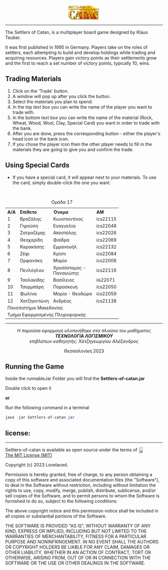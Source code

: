 <img src="src\main\resources\assets\startScreen\Settlers_Of_Catan_Logo.png" alt= “” width="20%" height="20%" style="margin-left:40%">

---

The Settlers of Catan, is a multiplayer board game designed by Klaus Teuber.

It was first published in 1995 in Germany. Players take on the roles of settlers, each attempting to build and develop holdings while trading and acquiring resources. Players gain victory points as their settlements grow and the first to reach a set number of victory points, typically 10, wins.

<h2>Trading Materials</h2>
<ol>
  <li>Click on the 'Trade' button.</li>
  <li>A window will pop up after you click the button.</li>
  <li>Select the materials you plan to spend.</li>
  <li>In the top text box you can write the name of the player you want to trade with.</li>
  <li>In the bottom text box you can write the name of the material (Rock, Wheat, Wood, Wool, Clay, Special Card) you want in order to trade with the bank.</li>
  <li>After you are done, press the corresponding button - either the player's head icon or the bank icon.</li>
  <li>If you chose the player icon then the other player needs to fill in the materials they are going to give you and confirm the trade.</li>
</ol>

<h2>Using Special Cards</h2>
<ul>
  <li>If you have a special card, it will appear next to your materials. To use the card, simply double-click the one you want.</li>
</ul>
<br>
<table style="text-align: left; border-collapse: collapse; border: none; ">

  <caption>Ομάδα 17</caption>
    <tr>
        <th>A/A</th>
        <th>Επίθετο</th>
        <th>Όνομα</th>
        <th>ΑΜ</th>
    </tr>
    <tr>
        <td>1</td>
        <td>Βραζάλης</td>
        <td>Κωνσταντίνος</td>
        <td>ics22115</td>
    </tr>
     <tr>
        <td>2</td>
        <td>Γηρούση</td>
        <td>Ευαγγελία</td>
        <td>ics22048</td>
    </tr>
     <tr>
        <td>3</td>
        <td>Ζατραζέμης</td>
        <td>Αποστόλης</td>
        <td>ics22026</td>
    </tr>
     <tr>
        <td>4</td>
        <td>Θεοχαρίδη</td>
        <td>Φαίδρα</td>
        <td>ics22069</td>
    </tr>
     <tr>
        <td>5</td>
        <td>Καρακάσης</td>
        <td>Εμμανουήλ</td>
        <td>ics22132</td>
    </tr>
     <tr>
        <td>6</td>
        <td>Ζέφι</td>
        <td>Κρίστι</td>
        <td>ics22084</td>
    </tr>
     <tr>
        <td>7</td>
        <td>Ορφανάκη</td>
        <td>Μαρία</td>
        <td>ics22008</td>
    </tr>
    <tr>
        <td>8</td>
        <td>Πενλόγλου</td>
        <td>Χρυσόστομος - <br> Παναγιώτης</td>
        <td>ics22116</td>
    </tr>
        <tr>
        <td>9</td>
        <td>Τσολακίδης</td>
        <td>Βασίλειος</td>
        <td>iis22071</td>
    </tr>
    <tr>
        <td>10</td>
        <td>Τσορμπάρη</td>
        <td>Παρασκευή</td>
        <td>ics22050</td>
    </tr>
    <tr>
        <td>11</td>
        <td>Φωλίνα</td>
        <td>Μαρία - Θεοδώρα</td>
        <td>ics22059</td>
    </tr>
         <tr>
        <td>12</td>
        <td>Χατζηαντώνη</td>
        <td>Ανδρέας</td>
        <td>ics21138</td>
    </tr>
    <tr>
        <td colspan="5">Πανεπιστήμιο Μακεδονίας</td>
    </tr>
    <tr colspan="5">
        <td colspan="5">Τμήμα Εφαρμοσμένης Πληροφορικής</td>
    </tr>
</table>

<hr>
<p align="center"> <i> Η παρούσα εφαρμογή υλοποιήθηκε στα πλαίσια του μαθήματος
<br>
<b> ΤΕΧΝΟΛΟΓΙΑ ΛΟΓΙΣΜΙΚΟΥ </b>
<br>
επιβλέπων καθηγητής: Χατζηγεωργίου Αλέξανδρος </i> </p>

<p align="center"> Θεσσαλονίκη 2023  </p>
<h2> Running the Game </h2>

<p> Inside the runnableJar Folder you will find the <b> Settlers-of-catan.jar </b> </p>
 
 <p> Double click to open it </p>
 
 <p> <b>or</b> </p>
 
 <p> Run the following command in a terminal </p>

```java
java -jar Settlers-of-catan.jar
```
  
<h2>license:</h2>
<hr>

<img align="right" width="15%" height="15%" src="https://i0.wp.com/opensource.org/wp-content/uploads/2009/08/osi_symbol_0.png">

<p> Settlers-of-catan is available as open source under the terms of <a href="https://github.com/Lovelaced-Team/Settlers-of-catan/blob/main/LICENSE">The MIT License (MIT)</a></p>

<p>Copyright (c) 2023 Lovelaced.</p>

<p>Permission is hereby granted, free of charge, to any person obtaining a copy of this software and associated documentation files (the "Software"), to deal in the Software without restriction, including without limitation the rights to use, copy, modify, merge, publish, distribute, sublicense, and/or sell copies of the Software, and to permit persons to whom the Software is furnished to do so, subject to the following conditions:</p>

<p>The above copyright notice and this permission notice shall be included in all copies or substantial portions of the Software.</p>

<p>THE SOFTWARE IS PROVIDED "AS IS", WITHOUT WARRANTY OF ANY KIND, EXPRESS OR IMPLIED, INCLUDING BUT NOT LIMITED TO THE WARRANTIES OF MERCHANTABILITY, FITNESS FOR A PARTICULAR PURPOSE AND NONINFRINGEMENT. IN NO EVENT SHALL THE AUTHORS OR COPYRIGHT HOLDERS BE LIABLE FOR ANY CLAIM, DAMAGES OR OTHER LIABILITY, WHETHER IN AN ACTION OF CONTRACT, TORT OR OTHERWISE, ARISING FROM, OUT OF OR IN CONNECTION WITH THE SOFTWARE OR THE USE OR OTHER DEALINGS IN THE SOFTWARE.</p>
